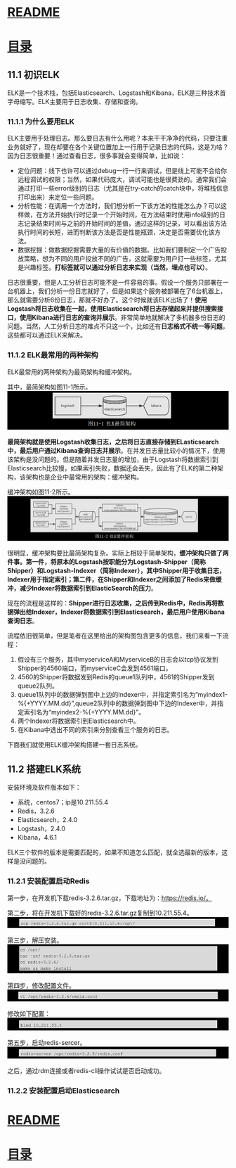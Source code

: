
# [README](../README.md "回到 README")
# [目录](本书的组织结构.md "回到 目录")

## 11.1 初识ELK

ELK是一个技术栈，包括Elasticsearch、Logstash和Kibana，ELK是三种技术首字母缩写。ELK主要用于日志收集、存储和查询。

### 11.1.1 为什么要用ELK

ELK主要用于处理日志。那么要日志有什么用呢？本来干干净净的代码，只要注重业务就好了，现在却要在各个关键位置加上一行用于记录日志的代码，这是为啥？因为日志很重要！通过查看日志，很多事就会变得简单，比如说：
* 定位问题：线下也许可以通过debug一行一行来调试，但是线上可能不会给你远程调试的权限；当然，如果代码庞大，调试可能也是很费劲的。通常我们会通过打印一些error级别的日志（尤其是在try-catch的catch块中，将堆栈信息打印出来）来定位一些问题。
* 分析性能：在调用一个方法时，我们想分析一下该方法的性能怎么办？可以这样做，在方法开始执行时记录一个开始时间，在方法结束时使用info级别的日志记录结束时间与之前的开始时间的差值，通过这样的记录，可以看出该方法执行时间的长短，进而判断该方法是否是性能瓶颈，决定是否需要优化该方法。
* 数据挖掘：做数据挖掘需要大量的有价值的数据。比如我们要制定一个广告投放策略，想为不同的用户投放不同的广告，这就需要为用户打一些标签，尤其是兴趣标签。**打标签就可以通过分析日志来实现（当然，埋点也可以）**。

日志很重要，但是人工分析日志可能不是一件容易的事。假设一个服务只部署在一台机器上，我们分析一份日志就好了，但是如果这个服务被部署在了6台机器上，那么就需要分析6份日志，那就不好办了。这个时候就该ELK出场了！**使用Logstash将日志收集在一起，使用Elasticsearch将日志存储起来并提供搜索接口，使用Kibana进行日志的查询并展示**。非常简单地就解决了多机器多份日志的问题。当然，人工分析日志的难点不只这一个，比如还有**日志格式不统一等问题**，这些都可以通过ELK来解决。

### 11.1.2 ELK最常用的两种架构

ELK最常用的两种架构为最简架构和缓冲架构。

其中，最简架构如图11-1所示。
![](images/11.1.2.1.png)

**最简架构就是使用Logstash收集日志，之后将日志直接存储到ELasticsearch中，最后用户通过Kibana查询日志并展示**。在并发日志量比较小的情况下，使用该架构是没问题的。但是随着并发日志量的增加，由于Logstash将数据索引到Elasticsearch比较慢，如果索引失败，数据还会丢失，因此有了ELK的第二种架构，该架构也是企业中最常用的架构：缓冲架构。

缓冲架构如图11-2所示。
![](images/11.1.2.2.png)

很明显，缓冲架构要比最简架构复杂。实际上相较于简单架构，**缓冲架构只做了两件事。第一件，将原本的Logstash按职能分为Logstash-Shipper（简称Shipper）和Logstash-Indexer（简称Indexer），其中Shipper用于收集日志，Indexer用于指定索引；第二件，在Shipper和Indexer之间添加了Redis来做缓冲，减少Indexer将数据索引到ElasticSearch的压力**。

现在的流程是这样的：**Shipper进行日志收集，之后传到Redis中，Redis再将数据弹出给Indexer，Indexer将数据索引到Elasticsearch，最后用户使用Kibana查询日志**。

流程依旧很简单，但是笔者在这里给出的架构图包含更多的信息，我们来看一下流程：
1. 假设有三个服务，其中myserviceA和MyserviceB的日志会以tcp协议发到Shipper的4560端口，而myserviceC会发到4561端口。
2. 4560的Shipper将数据发到Redis的queue1队列中，4561的Shipper发到queue2队列。
3. queue1队列中的数据弹到图中上边的Indexer中，并指定索引名为“myindex1-%{+YYYY.MM.dd}”,queue2队列中的数据弹到图中下边的Indexer中，并指定索引名为“myindex2-%{+YYYY.MM.dd}”。
4. 两个Indexer将数据索引到Elasticsearch中。
5. 在Kibana中选出不同的索引来分别查看三个服务的日志。

下面我们就使用ELK缓冲架构搭建一套日志系统。

## 11.2 搭建ELK系统

安装环境及软件版本如下：
* 系统，centos7；ip是10.211.55.4
* Redis，3.2.6
* Elasticsearch，2.4.0
* Logstash，2.4.0
* Kibana，4.6.1

ELK三个软件的版本是需要匹配的，如果不知道怎么匹配，就全选最新的版本，这样是没问题的。

### 11.2.1 安装配置启动Redis

第一步，在开发机下载redis-3.2.6.tar.gz，下载地址为：https://redis.io/。

第二步，将在开发机下载好的redis-3.2.6.tar.gz复制到10.211.55.4。
![](images/11.2.1.1.png)

第三步，解压安装。
![](images/11.2.1.2.png)

第四步，修改配置文件。
![](images/11.2.1.3.png)

修改如下配置：
![](images/11.2.1.4.png)

第五步，启动redis-sercer。
![](images/11.2.1.5.png)

之后，通过rdm连接或者redis-cli操作试试是否启动成功。

### 11.2.2 安装配置启动Elasticsearch












# [README](../README.md "回到 README")
# [目录](本书的组织结构.md "回到 目录")